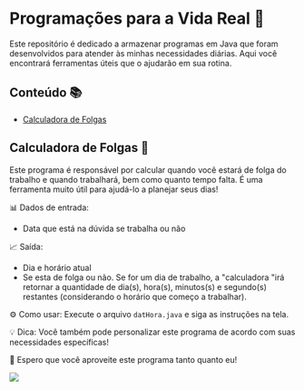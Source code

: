 
# Programações para a Vida Real 🚀 
Este repositório é dedicado a armazenar programas em Java que foram desenvolvidos para atender às minhas necessidades diárias. Aqui você encontrará ferramentas úteis que o ajudarão em sua rotina.

## Conteúdo 📚

-   [Calculadora de Folgas](https://chat.openai.com/chat#calculadora-de-folgas)

## Calculadora de Folgas 🔢

Este programa é responsável por calcular quando você estará de folga do trabalho e quando trabalhará, bem como quanto tempo falta. É uma ferramenta muito útil para ajudá-lo a planejar seus dias!

📊 Dados de entrada:

-   Data que está na dúvida se trabalha ou não

📈 Saída:

-   Dia e horário atual
-   Se esta de folga ou não. Se for um dia de trabalho, a "calculadora "irá retornar a quantidade de dia(s), hora(s), minutos(s) e segundo(s) restantes (considerando o horário que começo a trabalhar).

⚙️ Como usar: Execute o arquivo `datHora.java` e siga as instruções na tela.

💡 Dica: Você também pode personalizar este programa de acordo com suas necessidades específicas!

🎉 Espero que você aproveite este programa tanto quanto eu!



![](https://media3.giphy.com/media/3o6MbseSY3SjTcjIyc/giphy.gif?cid=ecf05e47don8egtqx7adwh08s5r1xculujydq2lb23de3zh9&rid=giphy.gif&ct=g)
